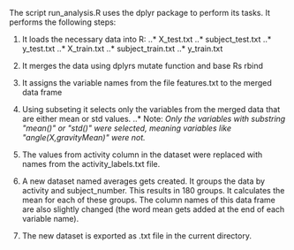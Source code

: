 The script run_analysis.R uses the dplyr package to perform its tasks.
It performs the following steps:

1. It loads the necessary data into R:
..* X_test.txt
..* subject_test.txt
..* y_test.txt
..* X_train.txt
..* subject_train.txt
..* y_train.txt

2. It merges the data using dplyrs mutate function and base Rs rbind

3. It assigns the variable names from the file features.txt to the merged data frame

4. Using subseting it selects only the variables from the merged data that are either mean or std values.
..* Note: _Only the variables with substring "mean()" or "std()" were selected, meaning variables like "angle(X,gravityMean)" were not._

5. The values from activity column in the dataset were replaced with names from the activity_labels.txt file.

6. A new dataset named averages gets created. It groups the data by activity and subject_number. This results in 180 groups.
It calculates the mean for each of these groups. The column names of this data frame are also slightly changed (the word mean gets
added at the end of each variable name).

7. The new dataset is exported as .txt file in the current directory.
